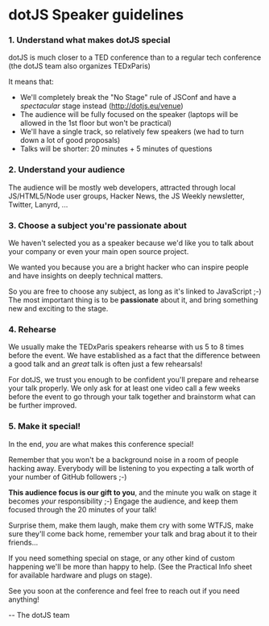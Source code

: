 dotJS Speaker guidelines
================================

### 1. Understand what makes dotJS special

dotJS is much closer to a TED conference than to a regular tech conference (the dotJS team also organizes TEDxParis)

It means that:
* We'll completely break the "No Stage" rule of JSConf and have a *spectacular* stage instead (http://dotjs.eu/venue)
* The audience will be fully focused on the speaker (laptops will be allowed in the 1st floor but won't be practical)
* We'll have a single track, so relatively few speakers (we had to turn down a lot of good proposals)
* Talks will be shorter: 20 minutes + 5 minutes of questions

### 2. Understand your audience

The audience will be mostly web developers, attracted through local JS/HTML5/Node user groups, Hacker News, the JS Weekly newsletter, Twitter, Lanyrd, ...

### 3. Choose a subject you're passionate about

We haven't selected you as a speaker because we'd like you to talk about your company or even your main open source project.

We wanted you because you are a bright hacker who can inspire people and have insights on deeply technical matters.

So you are free to choose any subject, as long as it's linked to JavaScript ;-) The most important thing is to be **passionate** about it, and bring something new and exciting to the stage.

### 4. Rehearse

We usually make the TEDxParis speakers rehearse with us 5 to 8 times before the event. We have established as a fact that the difference between a good talk and an *great* talk is often just a few rehearsals!

For dotJS, we trust you enough to be confident you'll prepare and rehearse your talk properly. We only ask for at least one video call a few weeks before the event to go through your talk together and brainstorm what can be further improved.

### 5. Make it special!

In the end, *you* are what makes this conference special!

Remember that you won't be a background noise in a room of people hacking away. Everybody will be listening to you expecting a talk worth of your number of GitHub followers ;-)

**This audience focus is our gift to you**, and the minute you walk on stage it becomes *your* responsibility ;-) Engage the audience, and keep them focused through the 20 minutes of your talk!

Surprise them, make them laugh, make them cry with some WTFJS, make sure they'll come back home, remember your talk and brag about it to their friends...

If you need something special on stage, or any other kind of custom happening we'll be more than happy to help. (See the Practical Info sheet for available hardware and plugs on stage).

See you soon at the conference and feel free to reach out if you need anything!

--
The dotJS team